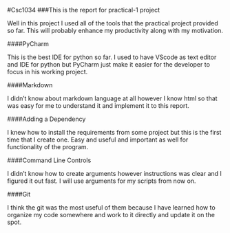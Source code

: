 #Csc1034
###This is the report for practical-1 project
<p>Well in this project I used all of the tools that the practical project provided so far. 
This will probably enhance my productivity along with my motivation.</p>

####PyCharm
<p>This is the best IDE for python so far. I used to have VScode as text editor and IDE for python but PyCharm just make it easier for the developer to focus in his working project.</p> 

####Markdown
<p>I didn’t know about markdown language at all however I know html so that was easy for me to understand it and implement it to this report.</p>

####Adding a Dependency
<p>I knew how to install the requirements from some project but this is the first time that I create one. Easy and useful and important as well for functionality of the program.</p>

####Command Line Controls
<p>I didn’t know how to create arguments however instructions was clear and I figured it out fast. I will use arguments for my scripts from now on.</p>

####Git
<p>I think the git was the most useful of them because I have learned how to organize my code somewhere and work to it directly and update it on the spot.</p>

